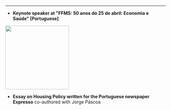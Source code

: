 
___
- **Keynote speaker at "FFMS: 50 anos do 25 de abril: Economia e Saúde" [Portuguese]**
<a href="https://www.youtube.com/watch?v=wB1WBxTCid4&t=68s" target="_blank">
    <img src="https://img.youtube.com/vi/wB1WBxTCid4/0.jpg" width="200">
  </a>
  
- **Essay on Housing Policy written for the Portuguese newspaper Expresso**
co-authored with Jorge Páscoa
